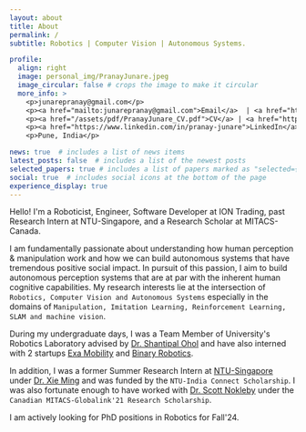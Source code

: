 ```yaml
---
layout: about
title: About
permalink: /
subtitle: Robotics | Computer Vision | Autonomous Systems.

profile:
  align: right
  image: personal_img/PranayJunare.jpeg
  image_circular: false # crops the image to make it circular
  more_info: >
    <p>junarepranay@gmail.com</p>
    <p><a href="mailto:junarepranay@gmail.com">Email</a>  | <a href="https://scholar.google.com/citations?user=38XpwpkAAAAJ&hl">Google Scholar</a> </p>
    <p><a href="/assets/pdf/PranayJunare_CV.pdf">CV</a> | <a href="https://github.com/pranay-junare">Github</a> | </p>
    <p><a href="https://www.linkedin.com/in/pranay-junare">LinkedIn</a></p>
    <p>Pune, India</p>

news: true  # includes a list of news items
latest_posts: false  # includes a list of the newest posts
selected_papers: true # includes a list of papers marked as "selected={true}"
social: true  # includes social icons at the bottom of the page
experience_display: true
---
```


Hello! I'm a Roboticist, Engineer, Software Developer at ION Trading, past Research Intern at NTU-Singapore, and a Research Scholar at MITACS-Canada.

I am fundamentally passionate about understanding how human perception & manipulation work and how we can build autonomous systems that have tremendous positive social impact. In pursuit of this passion, I aim to build autonomous perception systems that are at par with the inherent human cognitive capabilities. My research interests lie at the intersection of `Robotics, Computer Vision and Autonomous Systems` especially in the domains of `Manipulation, Imitation Learning, Reinforcement Learning, SLAM and machine vision`.

During my undergraduate days, I was a Team Member of University's Robotics Laboratory advised by [Dr. Shantipal Ohol](https://www.coep.org.in/mycoep/ssomechcoepacin) and have also interned with 2 startups [Exa Mobility](https://www.exa-mobility.com/) and [Binary Robotics](https://www.binaryrobotics.in/).


In addition, I was a former Summer Research Intern at [NTU-Singapore](https://www.ntu.edu.sg/) under [Dr. Xie Ming](https://dr.ntu.edu.sg/cris/rp/rp00965) and was funded by the `NTU-India Connect Scholarship`. I was also fortunate enough to have worked with [Dr. Scott Nokleby](https://ontariotechu.ca/experts/feas/scott-nokleby.php) under the `Canadian MITACS-Globalink'21 Research Scholarship`. 


I am actively looking for PhD positions in Robotics for Fall'24.
